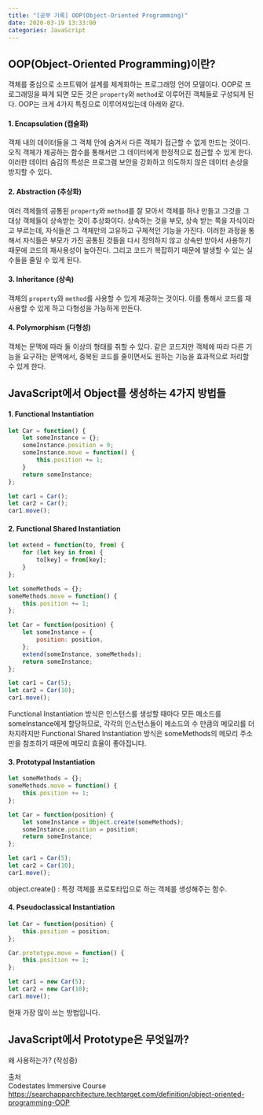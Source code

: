 ```yaml
---
title: "[공부 기록] OOP(Object-Oriented Programming)"
date: 2020-03-19 13:33:00
categories: JavaScript
---
```


## OOP(Object-Oriented Programming)이란?
객체를 중심으로 소프트웨어 설계를 체계화하는 프로그래밍 언어 모델이다.
OOP로 프로그래밍을 짜게 되면 모든 것은 `property`와 `method`로 이루어진 객체들로 구성되게 된다.
OOP는 크게 4가지 특징으로 이루어져있는데 아래와 같다.

#### 1. Encapsulation (캡슐화)
객체 내의 데이터들을 그 객체 안에 숨겨서 다른 객체가 접근할 수 없게 만드는 것이다. 오직 객체가 제공하는 함수를 통해서만 그 데이터에게 한정적으로 접근할 수 있게 한다. 이러한 데이터 숨김의 특성은 프로그램 보안을 강화하고 의도하지 않은 데이터 손상을 방지할 수 있다.

#### 2. Abstraction (추상화)
여러 객체들의 공통된 `property`와 `method`를 잘 모아서 객체를 하나 만들고 그것을 그 대상 객체들이 상속받는 것이 추상화이다. 상속하는 것을 부모, 상속 받는 쪽을 자식이라고 부르는데, 자식들은 그 객체만의 고유하고 구체적인 기능을 가진다. 이러한 과정을 통해서 자식들은 부모가 가진 공통된 것들을 다시 정의하지 않고 상속만 받아서 사용하기 때문에 코드의 재사용성이 높아진다. 그리고 코드가 복잡하기 때문에 발생할 수 있는 실수들을 줄일 수 있게 된다.

#### 3. Inheritance (상속)
객체의 `property`와 `method`를 사용할 수 있게 제공하는 것이다. 이를 통해서 코드를 재사용할 수 있게 하고 다형성을 가능하게 만든다.

#### 4. Polymorphism (다형성)
객체는 문맥에 따라 둘 이상의 형태를 취할 수 있다.
같은 코드지만 객체에 따라 다른 기능을 요구하는 문맥에서, 중복된 코드를 줄이면서도 원하는 기능을 효과적으로 처리할 수 있게 한다.

## JavaScript에서 Object를 생성하는 4가지 방법들
#### 1. Functional Instantiation
```js
let Car = function() {
    let someInstance = {};
    someInstance.position = 0;
    someInstance.move = function() {
        this.position += 1;
    }
    return someInstance;
};

let car1 = Car();
let car2 = Car();
car1.move();
```
#### 2. Functional Shared Instantiation
```js
let extend = function(to, from) {
    for (let key in from) {
        to[key] = from[key];
    }
};

let someMethods = {};
someMethods.move = function() {
    this.position += 1;
};

let Car = function(position) {
    let someInstance = {
        position: position,
    };
    extend(someInstance, someMethods);
    return someInstance;
};

let car1 = Car(5);
let car2 = Car(10);
car1.move();
```
Functional Instantiation 방식은 인스턴스를 생성할 때마다 모든 메소드를 someInstance에게 할당하므로, 
각각의 인스턴스들이 메소드의 수 만큼의 메모리를 더 차지하지만 
Functional Shared Instantiation 방식은 someMethods의 메모리 주소만을 참조하기 때문에 메모리 효율이 좋아집니다.

#### 3. Prototypal Instantiation
```js
let someMethods = {};
someMethods.move = function() {
    this.position += 1;  
};

let Car = function(position) {
    let someInstance = Object.create(someMethods);
    someInstance.position = position;
    return someInstance;
};

let car1 = Car(5);
let car2 = Car(10);
car1.move();
```
object.create() : 특정 객체를 프로토타입으로 하는 객체를 생성해주는 함수.

#### 4. Pseudoclassical Instantiation
```js
let Car = function(position) {
    this.position = position;
};

Car.prototype.move = function() {
    this.position += 1;  
};

let car1 = new Car(5);
let car2 = new Car(10);
car1.move();
```
현재 가장 많이 쓰는 방법입니다.

## JavaScript에서 Prototype은 무엇일까?
왜 사용하는가?
(작성중)


출처  
Codestates Immersive Course  
<https://searchapparchitecture.techtarget.com/definition/object-oriented-programming-OOP>  
